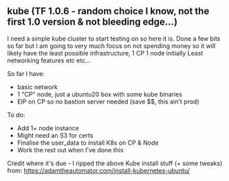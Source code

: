 ## kube (TF 1.0.6 - random choice I know, not the first 1.0 version & not bleeding edge...)

I need a simple kube cluster to start testing on so here it is. 
Done a few bits so far but I am going to very much focus on not spending money so 
it will likely have the least possible infrastructure, 1 CP 1 node initially
Least networking features etc etc...

So far I have:
* basic network
* 1 "CP" node, just a ubuntu20 box with some kube binaries
* EIP on CP so no bastion server needed (save $$, this ain't prod)

To do:
* Add 1+ node instance
* Might need an S3 for certs
* Finalise the user_data to install K8s on CP & Node
* Work the rest out when I've done this


Credit where it's due - I ripped the above Kube install stuff (+ some tweaks) from:
https://adamtheautomator.com/install-kubernetes-ubuntu/

